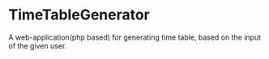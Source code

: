 # TimeTableGenerator
A web-application(php based) for generating time table, based on the input of the given user.
